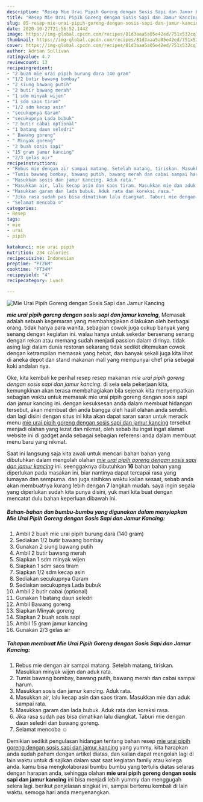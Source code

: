 ```yaml
---
description: "Resep Mie Urai Pipih Goreng dengan Sosis Sapi dan Jamur Kancing, Sempurna"
title: "Resep Mie Urai Pipih Goreng dengan Sosis Sapi dan Jamur Kancing, Sempurna"
slug: 85-resep-mie-urai-pipih-goreng-dengan-sosis-sapi-dan-jamur-kancing-sempurna
date: 2020-10-27T21:56:52.144Z
image: https://img-global.cpcdn.com/recipes/81d3aaa5a05e42ed/751x532cq70/mie-urai-pipih-goreng-dengan-sosis-sapi-dan-jamur-kancing-foto-resep-utama.jpg
thumbnail: https://img-global.cpcdn.com/recipes/81d3aaa5a05e42ed/751x532cq70/mie-urai-pipih-goreng-dengan-sosis-sapi-dan-jamur-kancing-foto-resep-utama.jpg
cover: https://img-global.cpcdn.com/recipes/81d3aaa5a05e42ed/751x532cq70/mie-urai-pipih-goreng-dengan-sosis-sapi-dan-jamur-kancing-foto-resep-utama.jpg
author: Adrian Sullivan
ratingvalue: 4.7
reviewcount: 13
recipeingredient:
- "2 buah mie urai pipih burung dara 140 gram"
- "1/2 butir bawang bombay"
- "2 siung bawang putih"
- "2 butir bawang merah"
- "1 sdm minyak wijen"
- "1 sdm saos tiram"
- "1/2 sdm kecap asin"
- "secukupnya Garam"
- "secukupnya Lada bubuk"
- "2 butir cabai optional"
- "1 batang daun seledri"
- " Bawang goreng"
- " Minyak goreng"
- "2 buah sosis sapi"
- "15 gram jamur kancing"
- "2/3 gelas air"
recipeinstructions:
- "Rebus mie dengan air sampai matang. Setelah matang, tiriskan. Masukkan minyak wijen dan aduk rata."
- "Tumis bawang bombay, bawang putih, bawang merah dan cabai sampai harum."
- "Masukkan sosis dan jamur kancing. Aduk rata."
- "Masukkan air, lalu kecap asin dan saos tiram. Masukkan mie dan aduk sampai rata."
- "Masukkan garam dan lada bubuk. Aduk rata dan koreksi rasa."
- "Jika rasa sudah pas bisa dimatikan lalu diangkat. Taburi mie dengan daun seledri dan bawang goreng."
- "Selamat mencoba ☺️"
categories:
- Resep
tags:
- mie
- urai
- pipih

katakunci: mie urai pipih 
nutrition: 234 calories
recipecuisine: Indonesian
preptime: "PT26M"
cooktime: "PT34M"
recipeyield: "4"
recipecategory: Lunch

---
```



![Mie Urai Pipih Goreng dengan Sosis Sapi dan Jamur Kancing](https://img-global.cpcdn.com/recipes/81d3aaa5a05e42ed/751x532cq70/mie-urai-pipih-goreng-dengan-sosis-sapi-dan-jamur-kancing-foto-resep-utama.jpg)

<b><i>mie urai pipih goreng dengan sosis sapi dan jamur kancing</i></b>, Memasak adalah sebuah kegemaran yang membahagiakan dilakukan oleh berbagai orang. tidak hanya para wanita, sebagian cowok juga cukup banyak yang senang dengan kegiatan ini. walau hanya untuk sekedar bersenang senang dengan rekan atau memang sudah menjadi passion dalam dirinya. tidak asing lagi dalam dunia restoran sekarang tidak sedikit ditemukan cowok dengan ketrampilan memasak yang hebat, dan banyak sekali juga kita lihat di aneka depot dan stand makanan mall yang mempunyai chef pria sebagai koki andalan nya.



Oke, kita kembali ke perihal resep resep makanan <i>mie urai pipih goreng dengan sosis sapi dan jamur kancing</i>. di sela sela pekerjaan kita, kemungkinan akan terasa membahagiakan bila sejenak kita menyempatkan sebagian waktu untuk memasak mie urai pipih goreng dengan sosis sapi dan jamur kancing ini. dengan kesuksesan anda dalam membuat hidangan tersebut, akan membuat diri anda bangga oleh hasil olahan anda sendiri. dan lagi disini dengan situs ini kita akan dapat saran saran untuk meracik menu <u>mie urai pipih goreng dengan sosis sapi dan jamur kancing</u> tersebut menjadi olahan yang lezat dan nikmat, oleh sebab itu ingat ingat alamat website ini di gadget anda sebagai sebagian referensi anda dalam membuat menu baru yang nikmat.


Saat ini langsung saja kita awali untuk mencari bahan bahan yang dibutuhkan dalam mengolah olahan <u><i>mie urai pipih goreng dengan sosis sapi dan jamur kancing</i></u> ini. seenggaknya dibutuhkan <b>16</b> bahan bahan yang diperlukan pada masakan ini. biar nantinya dapat tercapai rasa yang lumayan dan sempurna. dan juga sisihkan waktu kalian sesaat, sebab anda akan membuatnya kurang lebih dengan <b>7</b> langkah mudah. saya ingin segala yang diperlukan sudah kita punya disini, yuk mari kita buat dengan mencatat dulu bahan keperluan dibawah ini.

<!--inarticleads1-->

##### Bahan-bahan dan bumbu-bumbu yang digunakan dalam menyiapkan Mie Urai Pipih Goreng dengan Sosis Sapi dan Jamur Kancing:

1. Ambil 2 buah mie urai pipih burung dara (140 gram)
1. Sediakan 1/2 butir bawang bombay
1. Gunakan 2 siung bawang putih
1. Ambil 2 butir bawang merah
1. Siapkan 1 sdm minyak wijen
1. Siapkan 1 sdm saos tiram
1. Siapkan 1/2 sdm kecap asin
1. Sediakan secukupnya Garam
1. Sediakan secukupnya Lada bubuk
1. Ambil 2 butir cabai (optional)
1. Gunakan 1 batang daun seledri
1. Ambil  Bawang goreng
1. Siapkan  Minyak goreng
1. Siapkan 2 buah sosis sapi
1. Ambil 15 gram jamur kancing
1. Gunakan 2/3 gelas air




<!--inarticleads2-->

##### Tahapan membuat Mie Urai Pipih Goreng dengan Sosis Sapi dan Jamur Kancing:

1. Rebus mie dengan air sampai matang. Setelah matang, tiriskan. Masukkan minyak wijen dan aduk rata.
1. Tumis bawang bombay, bawang putih, bawang merah dan cabai sampai harum.
1. Masukkan sosis dan jamur kancing. Aduk rata.
1. Masukkan air, lalu kecap asin dan saos tiram. Masukkan mie dan aduk sampai rata.
1. Masukkan garam dan lada bubuk. Aduk rata dan koreksi rasa.
1. Jika rasa sudah pas bisa dimatikan lalu diangkat. Taburi mie dengan daun seledri dan bawang goreng.
1. Selamat mencoba ☺️




Demikian sedikit pengulasan hidangan tentang bahan resep <u>mie urai pipih goreng dengan sosis sapi dan jamur kancing</u> yang yummy. kita harapkan anda sudah paham dengan artikel diatas, dan kalian dapat mengolah lagi di lain waktu untuk di sajikan dalam saat saat kegiatan family atau kolega anda. kamu bisa mengkolaborasi bumbu bumbu yang tertulis diatas selaras dengan harapan anda, sehingga olahan <b>mie urai pipih goreng dengan sosis sapi dan jamur kancing</b> ini bisa menjadi lebih yummy dan menggugah selera lagi. berikut penjelasan singkat ini, sampai bertemu kembali di lain waktu. semoga hari anda menyenangkan.
